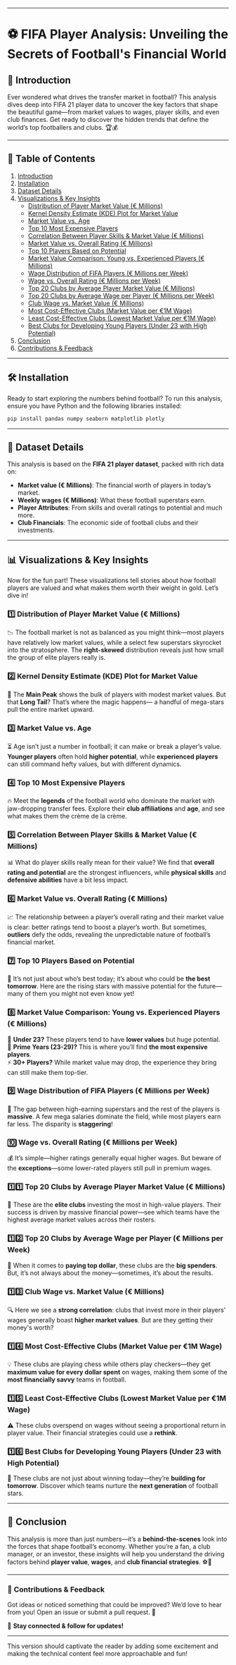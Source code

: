 
---

# ⚽ FIFA Player Analysis: Unveiling the Secrets of Football's Financial World

## 📌 **Introduction**  
Ever wondered what drives the transfer market in football? This analysis dives deep into FIFA 21 player data to uncover the key factors that shape the beautiful game—from market values to wages, player skills, and even club finances. Get ready to discover the hidden trends that define the world’s top footballers and clubs. 🏆💰

---

## 📑 **Table of Contents**  
1. [Introduction](#-introduction)  
2. [Installation](#-installation)  
3. [Dataset Details](#-dataset-details)  
4. [Visualizations & Key Insights](#-visualizations--key-insights)  
    - [Distribution of Player Market Value (€ Millions)](#1️⃣-distribution-of-player-market-value-€-millions)  
    - [Kernel Density Estimate (KDE) Plot for Market Value](#2️⃣-kernel-density-estimate-kde-plot-for-market-value)  
    - [Market Value vs. Age](#3️⃣-market-value-vs-age)  
    - [Top 10 Most Expensive Players](#4️⃣-top-10-most-expensive-players)  
    - [Correlation Between Player Skills & Market Value (€ Millions)](#5️⃣-correlation-between-player-skills--market-value-€-millions)  
    - [Market Value vs. Overall Rating (€ Millions)](#6️⃣-market-value-vs-overall-rating-€-millions)  
    - [Top 10 Players Based on Potential](#7️⃣-top-10-players-based-on-potential)  
    - [Market Value Comparison: Young vs. Experienced Players (€ Millions)](#8️⃣-market-value-comparison-young-vs-experienced-players-€-millions)  
    - [Wage Distribution of FIFA Players (€ Millions per Week)](#9️⃣-wage-distribution-of-fifa-players-€-millions-per-week)  
    - [Wage vs. Overall Rating (€ Millions per Week)](#🔟-wage-vs-overall-rating-€-millions-per-week)  
    - [Top 20 Clubs by Average Player Market Value (€ Millions)](#1️⃣1️⃣-top-20-clubs-by-average-player-market-value-€-millions)  
    - [Top 20 Clubs by Average Wage per Player (€ Millions per Week)](#1️⃣2️⃣-top-20-clubs-by-average-wage-per-player-€-millions-per-week)  
    - [Club Wage vs. Market Value (€ Millions)](#1️⃣3️⃣-club-wage-vs-market-value-€-millions)  
    - [Most Cost-Effective Clubs (Market Value per €1M Wage)](#1️⃣4️⃣-most-cost-effective-clubs-market-value-per-€1m-wage)  
    - [Least Cost-Effective Clubs (Lowest Market Value per €1M Wage)](#1️⃣5️⃣-least-cost-effective-clubs-lowest-market-value-per-€1m-wage)  
    - [Best Clubs for Developing Young Players (Under 23 with High Potential)](#1️⃣6️⃣-best-clubs-for-developing-young-players-under-23-with-high-potential)  
5. [Conclusion](#-conclusion)  
6. [Contributions & Feedback](#-contributions--feedback)

---

## 🛠 **Installation**  
Ready to start exploring the numbers behind football? To run this analysis, ensure you have Python and the following libraries installed:

```bash
pip install pandas numpy seaborn matplotlib plotly
```

---

## 📂 **Dataset Details**  
This analysis is based on the **FIFA 21 player dataset**, packed with rich data on:  
- **Market value (€ Millions)**: The financial worth of players in today’s market.  
- **Weekly wages (€ Millions)**: What these football superstars earn.  
- **Player Attributes**: From skills and overall ratings to potential and much more.  
- **Club Financials**: The economic side of football clubs and their investments.

---

## 📊 **Visualizations & Key Insights**  
Now for the fun part! These visualizations tell stories about how football players are valued and what makes them worth their weight in gold. Let’s dive in!

### 1️⃣ **Distribution of Player Market Value (€ Millions)**  
📉 The football market is not as balanced as you might think—most players have relatively low market values, while a select few superstars skyrocket into the stratosphere. The **right-skewed** distribution reveals just how small the group of elite players really is.

### 2️⃣ **Kernel Density Estimate (KDE) Plot for Market Value**  
🎯 The **Main Peak** shows the bulk of players with modest market values. But that **Long Tail**? That’s where the magic happens— a handful of mega-stars pull the entire market upward.

### 3️⃣ **Market Value vs. Age**  
⏳ Age isn’t just a number in football; it can make or break a player’s value. **Younger players** often hold **higher potential**, while **experienced players** can still command hefty values, but with different dynamics.

### 4️⃣ **Top 10 Most Expensive Players**  
🔥 Meet the **legends** of the football world who dominate the market with jaw-dropping transfer fees. Explore their **club affiliations** and **age**, and see what makes them the crème de la crème.

### 5️⃣ **Correlation Between Player Skills & Market Value (€ Millions)**  
📊 What do player skills really mean for their value? We find that **overall rating and potential** are the strongest influencers, while **physical skills** and **defensive abilities** have a bit less impact.

### 6️⃣ **Market Value vs. Overall Rating (€ Millions)**  
📈 The relationship between a player’s overall rating and their market value is clear: better ratings tend to boost a player’s worth. But sometimes, **outliers** defy the odds, revealing the unpredictable nature of football’s financial market.

### 7️⃣ **Top 10 Players Based on Potential**  
🌟 It’s not just about who’s best today; it’s about who could be **the best tomorrow**. Here are the rising stars with massive potential for the future—many of them you might not even know yet!

### 8️⃣ **Market Value Comparison: Young vs. Experienced Players (€ Millions)**  
👶 **Under 23?** These players tend to have **lower values** but huge potential.  
💼 **Prime Years (23-29)?** This is where you’ll find **the most expensive players**.  
⚡ **30+ Players?** While market value may drop, the experience they bring can still make them top-tier.

### 9️⃣ **Wage Distribution of FIFA Players (€ Millions per Week)**  
💸 The gap between high-earning superstars and the rest of the players is **massive**. A few mega salaries dominate the field, while most players earn far less. The disparity is **staggering**!

### 🔟 **Wage vs. Overall Rating (€ Millions per Week)**  
💰 It’s simple—higher ratings generally equal higher wages. But beware of the **exceptions**—some lower-rated players still pull in premium wages.

### 1️⃣1️⃣ **Top 20 Clubs by Average Player Market Value (€ Millions)**  
🏅 These are the **elite clubs** investing the most in high-value players. Their success is driven by massive financial power—see which teams have the highest average market values across their rosters.

### 1️⃣2️⃣ **Top 20 Clubs by Average Wage per Player (€ Millions per Week)**  
💼 When it comes to **paying top dollar**, these clubs are the **big spenders**. But, it’s not always about the money—sometimes, it’s about the results.

### 1️⃣3️⃣ **Club Wage vs. Market Value (€ Millions)**  
🔍 Here we see a **strong correlation**: clubs that invest more in their players' wages generally boast **higher market values**. But are they getting their money's worth?

### 1️⃣4️⃣ **Most Cost-Effective Clubs (Market Value per €1M Wage)**  
💡 These clubs are playing chess while others play checkers—they get **maximum value for every dollar spent** on wages, making them some of the **most financially savvy** teams in football.

### 1️⃣5️⃣ **Least Cost-Effective Clubs (Lowest Market Value per €1M Wage)**  
⚠️ These clubs overspend on wages without seeing a proportional return in player value. Their financial strategies could use a **rethink**.

### 1️⃣6️⃣ **Best Clubs for Developing Young Players (Under 23 with High Potential)**  
🚀 These clubs are not just about winning today—they’re **building for tomorrow**. Discover which teams nurture the **next generation** of football stars.

---

## 🎯 **Conclusion**  
This analysis is more than just numbers—it’s a **behind-the-scenes** look into the forces that shape football’s economy. Whether you’re a fan, a club manager, or an investor, these insights will help you understand the driving factors behind **player value**, **wages**, and **club financial strategies**. ⚽💸

---

### 📝 **Contributions & Feedback**  
Got ideas or noticed something that could be improved? We’d love to hear from you! Open an issue or submit a pull request. 📩

🔗 **Stay connected & follow for updates!**

---

This version should captivate the reader by adding some excitement and making the technical content feel more approachable and fun!